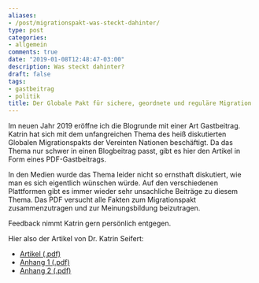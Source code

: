 ```yaml
---
aliases:
- /post/migrationspakt-was-steckt-dahinter/
type: post
categories:
- allgemein
comments: true
date: "2019-01-08T12:48:47-03:00"
description: Was steckt dahinter?
draft: false
tags:
- gastbeitrag
- politik
title: Der Globale Pakt für sichere, geordnete und reguläre Migration
---
```


Im neuen Jahr 2019 eröffne ich die Blogrunde mit einer Art Gastbeitrag. Katrin hat sich mit dem unfangreichen Thema des heiß diskutierten Globalen Migrationspakts der Vereinten Nationen beschäftigt. Da das Thema nur schwer in einen Blogbeitrag passt, gibt es hier den Artikel in Form eines PDF-Gastbeitrags.

In den Medien wurde das Thema leider nicht so ernsthaft diskutiert, wie man es sich eigentlich wünschen würde. Auf den verschiedenen Plattformen gibt es immer wieder sehr unsachliche Beiträge zu diesem Thema. Das PDF versucht alle Fakten zum Migrationspakt zusammenzutragen und zur Meinungsbildung beizutragen.

Feedback nimmt Katrin gern persönlich entgegen.

Hier also der Artikel von Dr. Katrin Seifert:

- [Artikel (.pdf)](Globale_UN-Migrationspakt-Text.pdf)
- [Anhang 1 (.pdf)](Globale_UN-Migrationspakt-Anhang_I.pdf)
- [Anhang 2 (.pdf)](Globale_UN-Migrationspakt-Anhang_II.pdf)
